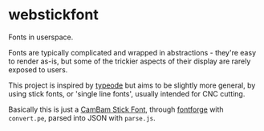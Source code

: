 # webstickfont

Fonts in userspace.

Fonts are typically complicated and wrapped in abstractions - they're easy to
render as-is, but some of the trickier aspects of their display are rarely
exposed to users.

This project is inspired by [typeode](http://moebio.com/research/typode/)
but aims to be slightly more general, by
using stick fonts, or 'single line fonts', usually intended for CNC cutting.

Basically this is just a [CamBam Stick Font](http://www.mrrace.com/CamBam_Fonts/),
through [fontforge](http://fontforge.org/) with `convert.pe`, parsed into JSON
with `parse.js`.
